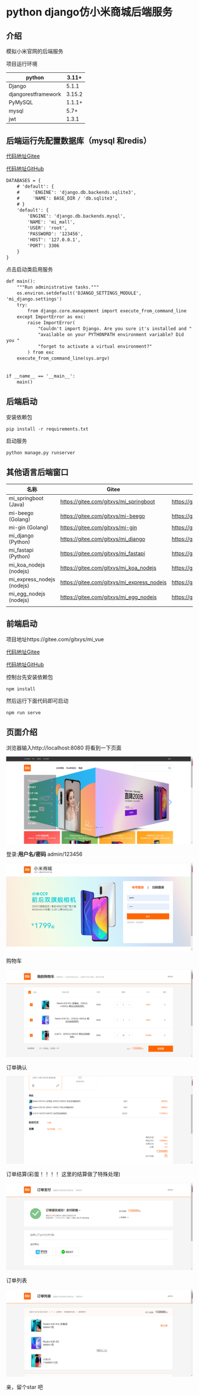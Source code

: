 # python django仿小米商城后端服务
## 介绍

模拟小米官网的后端服务

项目运行环境

| python       | 3.11+  |
|--------------|--------|
| Django       | 5.1.1  |
| djangorestframework   | 3.15.2 |
| PyMySQL | 1.1.1+ |
| mysql        | 5.7+   |
| jwt        | 1.3.1  |



## 后端运行先配置数据库（mysql 和redis）

[代码地址Gitee](https://gitee.com/gitxys/mi_django)

[代码地址GitHub](https://github.com/xuyisu/mi_django)

```
DATABASES = {
    # 'default': {
    #     'ENGINE': 'django.db.backends.sqlite3',
    #     'NAME': BASE_DIR / 'db.sqlite3',
    # }
    'default': {
        'ENGINE': 'django.db.backends.mysql',
        'NAME': 'mi_mall',
        'USER': 'root',
        'PASSWORD': '123456',
        'HOST': '127.0.0.1',
        'PORT': 3306
    }
}
```



点击启动类启用服务

```
def main():
    """Run administrative tasks."""
    os.environ.setdefault('DJANGO_SETTINGS_MODULE', 'mi_django.settings')
    try:
        from django.core.management import execute_from_command_line
    except ImportError as exc:
        raise ImportError(
            "Couldn't import Django. Are you sure it's installed and "
            "available on your PYTHONPATH environment variable? Did you "
            "forget to activate a virtual environment?"
        ) from exc
    execute_from_command_line(sys.argv)


if __name__ == '__main__':
    main()
```
## 后端启动
安装依赖包
```
pip install -r requirements.txt
```
启动服务
```
python manage.py runserver
```
## 其他语言后端窗口

| 名称                       | Gitee                                      | Github                                      |
| -------------------------- | ------------------------------------------ | ------------------------------------------- |
| mi_springboot (Java)       | https://gitee.com/gitxys/mi_springboot     | https://github.com/xuyisu/mi_springboot     |
| mi-beego (Golang)          | https://gitee.com/gitxys/mi-beego          | https://github.com/xuyisu/mi-beego          |
| mi-gin (Golang)            | https://gitee.com/gitxys/mi-gin            | https://github.com/xuyisu/mi-gin            |
| mi_django (Python)         | https://gitee.com/gitxys/mi_django         | https://github.com/xuyisu/mi_django         |
| mi_fastapi (Python)        | https://gitee.com/gitxys/mi_fastapi        | https://github.com/xuyisu/mi_fastapi        |
| mi_koa_nodejs (nodejs)     | https://gitee.com/gitxys/mi_koa_nodejs     | https://github.com/xuyisu/mi_koa_nodejs     |
| mi_express_nodejs (nodejs) | https://gitee.com/gitxys/mi_express_nodejs | https://github.com/xuyisu/mi_express_nodejs |
| mi_egg_nodejs (nodejs)     | https://gitee.com/gitxys/mi_egg_nodejs     | https://github.com/xuyisu/mi_egg_nodejs     |
|                            |                                            |                                             |



## 前端启动

项目地址https://gitee.com/gitxys/mi_vue

[代码地址Gitee](https://gitee.com/gitxys/mi_vue)

[代码地址GitHub](https://github.com/xuyisu/mi_vue)

控制台先安装依赖包

```
npm install 
```

然后运行下面代码即可启动

```
npm run serve
```

## 页面介绍

浏览器输入http://localhost:8080 将看到一下页面

![](images/index.png)

登录:**用户名/密码**  admin/123456

![image-20211219223115929](images/login.png)

购物车

![image-20211219223220837](images/cart.png)

订单确认

![image-20211219223323684](images/order-confirm.png)

订单结算(彩蛋！！！！   这里的结算做了特殊处理)

![image-20211219223406482](images/pay.png)

订单列表

![image-20211219223507791](images/order.png)





亲，留个star 吧
